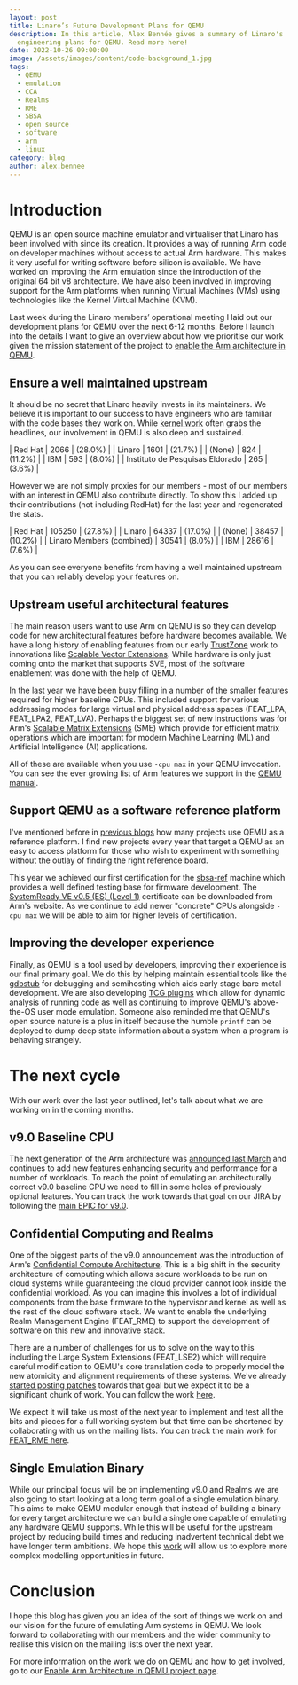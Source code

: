 ```yaml
---
layout: post
title: Linaro’s Future Development Plans for QEMU
description: In this article, Alex Bennée gives a summary of Linaro's
  engineering plans for QEMU. Read more here!
date: 2022-10-26 09:00:00
image: /assets/images/content/code-background_1.jpg
tags:
  - QEMU
  - emulation
  - CCA
  - Realms
  - RME
  - SBSA
  - open source
  - software
  - arm
  - linux
category: blog
author: alex.bennee
---
```

# Introduction

QEMU is an open source machine emulator and virtualiser that Linaro has been involved with since its creation. It provides a way of running Arm code on developer machines without access to actual Arm hardware. This makes it very useful for writing software before silicon is available. We have worked on improving the Arm emulation since the introduction of the original 64 bit v8 architecture. We have also been involved in improving support for the Arm platforms when running Virtual Machines (VMs) using technologies like the Kernel Virtual Machine (KVM).

Last week during the Linaro members’ operational meeting I laid out our development plans for QEMU over the next 6-12 months. Before I launch into the details I want to give an overview about how we prioritise our work given the mission statement of the project to [enable the Arm architecture in QEMU](https://linaro.atlassian.net/wiki/spaces/QEMU/overview).

## Ensure a well maintained upstream

It should be no secret that Linaro heavily invests in its maintainers. We believe it is important to our success to have engineers who are familiar with the code bases they work on. While [kernel work](https://www.linaro.org/blog/linaro-in-top-five-for-most-active-contributors-to-the-6-0-linux-kernel-release/) often grabs the headlines, our involvement in QEMU is also deep and sustained.

| Red Hat                         | 2066 | (28.0%) |
| Linaro                          | 1601 | (21.7%) |
| (None)                          |  824 | (11.2%) |
| IBM                             |  593 | (8.0%)  |
| Instituto de Pesquisas Eldorado |  265 | (3.6%)  |


However we are not simply proxies for our members - most of our members with an interest in QEMU also contribute directly. To show this I added up their contributions (not including RedHat) for the last year and regenerated the stats.

| Red Hat                   | 105250 | (27.8%) |
| Linaro                    |  64337 | (17.0%) |
| (None)                    |  38457 | (10.2%) |
| Linaro Members (combined) |  30541 | (8.0%)  |
| IBM                       |  28616 | (7.6%)  |


As you can see everyone benefits from having a well maintained upstream that you can reliably develop your features on.

## Upstream useful architectural features

The main reason users want to use Arm on QEMU is so they can develop code for new architectural features before hardware becomes available. We have a long history of enabling features from our early [TrustZone](https://www.linaro.org/blog/arm-trustzone-qemu/) work to innovations like [Scalable Vector Extensions](https://www.linaro.org/blog/sve-in-qemu-linux-user/). While hardware is only just coming onto the market that supports SVE, most of the software enablement was done with the help of QEMU.

In the last year we have been busy filling in a number of the smaller features required for higher baseline CPUs. This included support for various addressing modes for large virtual and physical address spaces (FEAT_LPA, FEAT_LPA2, FEAT_LVA). Perhaps the biggest set of new instructions was for Arm's [Scalable Matrix Extensions](https://community.arm.com/arm-community-blogs/b/architectures-and-processors-blog/posts/scalable-matrix-extension-armv9-a-architecture)
(SME) which provide for efficient matrix operations which are important for modern Machine Learning (ML) and Artificial Intelligence (AI) applications.

All of these are available when you use `-cpu max` in your QEMU invocation. You can see the ever growing list of Arm features we support in the [QEMU manual](https://qemu.readthedocs.io/en/latest/system/arm/emulation.html).

## Support QEMU as a software reference platform

I've mentioned before in [previous blogs](https://www.linaro.org/blog/many-uses-of-qemu/) how many projects use QEMU as a reference platform. I find new projects every year that target a QEMU as an easy to access platform for those who wish to experiment with something without the outlay of finding the right reference board.

This year we achieved our first certification for the
[sbsa-ref](https://qemu.readthedocs.io/en/latest/system/arm/sbsa.html)
machine which provides a well defined testing base for firmware
development. The [SystemReady VE v0.5 (ES) (Level 1)](https://www.arm.com/architecture/system-architectures/systemready-certification-program/ve)
certificate can be downloaded from Arm's website. As we continue to add newer "concrete" CPUs alongside `-cpu max` we will be able to aim for higher levels of certification.

## Improving the developer experience

Finally, as QEMU is a tool used by developers, improving their
experience is our final primary goal. We do this by helping maintain
essential tools like the
[gdbstub](https://qemu.readthedocs.io/en/latest/system/gdb.html) for
debugging and semihosting which aids early stage bare metal
development. We are also developing [TCG
plugins](https://qemu.readthedocs.io/en/latest/devel/tcg-plugins.html)
which allow for dynamic analysis of running code as well as continuing to improve QEMU's above-the-OS user mode emulation. Someone also reminded me that QEMU's open source nature is a plus in itself because the humble `printf` can be deployed to dump deep state information about a system when a program is behaving strangely.

# The next cycle

With our work over the last year outlined, let's talk about what we are working on in the coming months.

## v9.0 Baseline CPU

The next generation of the Arm architecture was [announced last
March](https://www.arm.com/company/news/2021/03/arms-answer-to-the-future-of-ai-armv9-architecture)
and continues to add new features enhancing security and performance for a number of workloads. To reach the point of emulating an architecturally correct v9.0 baseline CPU we need to fill in some holes of previously optional features. You can track the work towards that goal on our JIRA by following the [main EPIC for v9.0](https://linaro.atlassian.net/browse/QEMU-471).

## Confidential Computing and Realms

One of the biggest parts of the v9.0 announcement was the introduction of Arm's [Confidential Compute Architecture](https://www.arm.com/architecture/security-features/arm-confidential-compute-architecture). This is a big shift in the security architecture of computing which allows secure workloads to be run on cloud systems while guaranteeing the cloud provider cannot look inside the confidential workload. As you can imagine this involves a lot of individual components from the base firmware to the hypervisor and kernel as well as the rest of the cloud software stack. We want to enable the underlying Realm Management Engine (FEAT_RME) to support the development of software on this new and innovative stack.

There are a number of challenges for us to solve on the way to this
including the Large System Extensions (FEAT_LSE2) which will require
careful modification to QEMU's core translation code to properly model
the new atomicity and alignment requirements of these systems. We've
already [started posting
patches](https://patchew.org/QEMU/20221021071549.2398137-1-richard.henderson@linaro.org/)
towards that goal but we expect it to be a significant chunk of work. You can follow the work [here](https://linaro.atlassian.net/browse/QEMU-300).

We expect it will take us most of the next year to implement and test all the bits and pieces for a full working system but that time can be shortened by collaborating with us on the mailing lists. You can track the main work for [FEAT_RME here](https://linaro.atlassian.net/browse/QEMU-466).

## Single Emulation Binary

While our principal focus will be on implementing v9.0 and Realms we are also going to start looking at a long term goal of a single emulation binary. This aims to make QEMU modular enough that instead of building a binary for every target architecture we can build a single one capable of emulating any hardware QEMU supports. While this will be useful for the upstream project by reducing build times and reducing inadvertent technical debt we have longer term ambitions. We hope this [work](https://linaro.atlassian.net/browse/QEMU-487) will allow us to explore more complex modelling opportunities in future.

# Conclusion

I hope this blog has given you an idea of the sort of things we work on and our vision for the future of emulating Arm systems in QEMU. We look forward to collaborating with our members and the wider community to realise this vision on the mailing lists over the next year.

For more information on the work we do on QEMU and how to get involved, go to our [Enable Arm Architecture in QEMU project page](https://linaro.atlassian.net/wiki/spaces/QEMU/overview).

